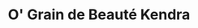 ---
title: "O' Grain de Beauté Kendra"
url: /saint-pargoire/o-grain-de-beaute-kendra/
shop: beauté
---